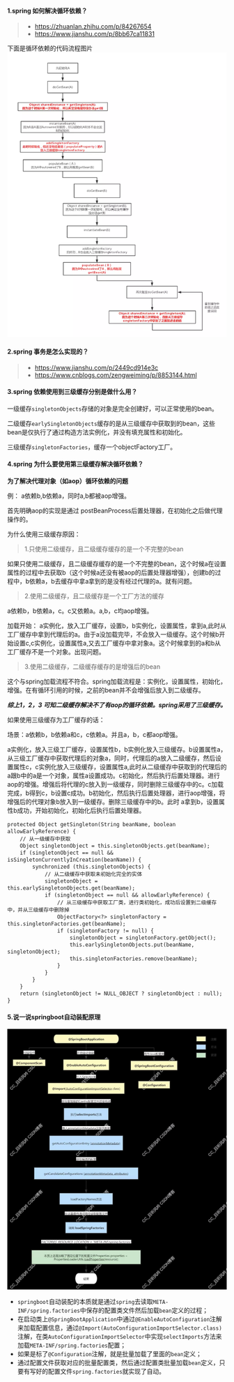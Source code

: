 #### 1.spring 如何解决循环依赖？

>- https://zhuanlan.zhihu.com/p/84267654
>- https://www.jianshu.com/p/8bb67ca11831


下面是循环依赖的代码流程图片
![avatar](img/Spring解决循环依赖.png)


#### 2.spring 事务是怎么实现的？

>- https://www.jianshu.com/p/2449cd914e3c
>- https://www.cnblogs.com/zengweiming/p/8853144.html

#### 3.spring 依赖使用到三级缓存分别是做什么用？

一级缓存`singletonObjects`存储的对象是完全创建好，可以正常使用的bean。

二级缓存`earlySingletonObjects`缓存的是从三级缓存中获取到的bean，这些bean是仅执行了通过构造方法实例化，并没有填充属性和初始化。

三级缓存`singletonFactories`，缓存一个objectFactory工厂。

#### 4.spring 为什么要使用第三级缓存解决循环依赖？

**为了解决代理对象（如aop）循环依赖的问题**

例： a依赖b,b依赖a，同时a,b都被aop增强。

首先明确aop的实现是通过 postBeanProcess后置处理器，在初始化之后做代理操作的。

为什么使用三级缓存原因：

> 1.只使用二级缓存，且二级缓存缓存的是一个不完整的bean

如果只使用二级缓存，且二级缓存缓存的是一个不完整的bean，这个时候a在设置属性的过程中去获取b（这个时候a还没有被aop的后置处理器增强），创建b的过程中，b依赖a，b去缓存中拿a拿到的是没有经过代理的a。就有问题。

> 2.使用二级缓存，且二级缓存是一个工厂方法的缓存

a依赖b，b依赖a，c。c又依赖a。a,b，c均aop增强。

加载开始： a实例化，放入工厂缓存，设置b，b实例化，设置属性，拿到a,此时从工厂缓存中拿到代理后的a。由于a没加载完毕，不会放入一级缓存。这个时候b开始设置c,c实例化，设置属性a,又去工厂缓存中拿对象a。这个时候拿到的a和b从工厂缓存不是一个对象。出现问题。

> 3.使用二级缓存，二级缓存缓存的是增强后的bean

这个与spring加载流程不符合。spring加载流程是：实例化，设置属性，初始化，增强。在有循环引用的时候，之前的bean并不会增强后放入到二级缓存。

***综上1，2，3 可知二级缓存解决不了有aop的循环依赖。spring采用了三级缓存。***

如果使用三级缓存为工厂缓存的话：

场景：a依赖b，b依赖a和c，c依赖a。并且a，b，c都aop增强。

a实例化，放入三级工厂缓存，设置属性b，b实例化放入三级缓存。b设置属性a，从三级工厂缓存中获取代理后的对象a，同时，代理后的a放入二级缓存，然后设置属性c，c实例化放入三级缓存，设置属性a,此时从二级缓存中获取到的代理后的a跟b中的a是一个对象，属性a设置成功。c初始化，然后执行后置处理器。进行aop的增强。增强后将代理的c放入到一级缓存，同时删除三级缓存中的c。c加载完成，b得到c，b设置c成功。b初始化，然后执行后置处理器，进行aop增强，将增强后的代理对象b放入到一级缓存。删除三级缓存中的b。此时 a拿到b，设置属性b成功，开始初始化，初始化后执行后置处理器。

```
protected Object getSingleton(String beanName, boolean allowEarlyReference) {
    // 从一级缓存中获取
    Object singletonObject = this.singletonObjects.get(beanName);
    if (singletonObject == null && isSingletonCurrentlyInCreation(beanName)) {
        synchronized (this.singletonObjects) {
            // 从二级缓存中获取未初始化完全的实体
            singletonObject = this.earlySingletonObjects.get(beanName);
            if (singletonObject == null && allowEarlyReference) {
                // 从三级缓存中获取工厂类，进行类初始化，成功后设置到二级缓存中，并从三级缓存中删除掉
                ObjectFactory<?> singletonFactory = this.singletonFactories.get(beanName);
                if (singletonFactory != null) {
                    singletonObject = singletonFactory.getObject();
                    this.earlySingletonObjects.put(beanName, singletonObject);
                    this.singletonFactories.remove(beanName);
                }
            }
        }
    }
    return (singletonObject != NULL_OBJECT ? singletonObject : null);
}
```

#### 5.说一说springboot自动装配原理

![avatar](img/spring/springboot自动装配原理.jpg)

- `springboot`自动装配的本质就是通过`spring`去读取`META-INF/spring.factories`中保存的配置类文件然后加载`bean`定义的过程；
- 在启动类上`@SpringBootApplication`中通过`@EnableAutoConfiguration`注解来加载配置信息，通过`@Import(AutoConfigurationImportSelector.class)`注解，在类`AutoConfigurationImportSelector`中实现`selectImports`方法来加载`META-INF/spring.factories`配置；
- 如果是标了`@Configuration`注解，就是批量加载了里面的`bean`定义；
- 通过配置文件获取对应的批量配置类，然后通过配置类批量加载`bean`定义，只要有写好的配置文件`spring.factories`就实现了自动。